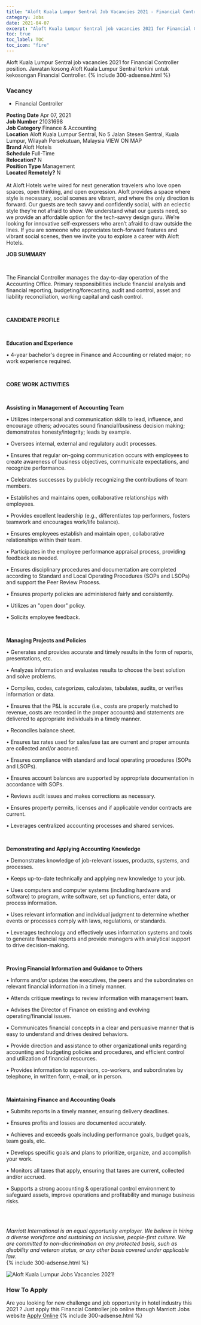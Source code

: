 ```yaml
---
title: "Aloft Kuala Lumpur Sentral Job Vacancies 2021 - Financial Controller" 
category: Jobs 
date: 2021-04-07 
excerpt: "Aloft Kuala Lumpur Sentral job vacancies 2021 for Financial Controller position. Jawatan kosong Aloft Kuala Lumpur Sentral terkini untuk kekosongan Financial Controller." 
toc: true 
toc_label: TOC 
toc_icon: "fire" 
--- 
```


Aloft Kuala Lumpur Sentral job vacancies 2021 for Financial Controller position. Jawatan kosong Aloft Kuala Lumpur Sentral terkini untuk kekosongan Financial Controller. 
{% include 300-adsense.html %} 
### Vacancy 
- Financial Controller 
<div><div><b>Posting Date</b> Apr 07, 2021<br><b>Job Number</b> 21031698<br><b>Job Category</b> Finance &amp; Accounting<br><b>Location</b> Aloft Kuala Lumpur Sentral, No 5 Jalan Stesen Sentral, Kuala Lumpur, Wilayah Persekutuan, Malaysia VIEW ON MAP<br><b>Brand</b> Aloft Hotels<br><b>Schedule</b> Full-Time<br><b>Relocation?</b> N<br><b>Position Type</b> Management<br><b>Located Remotely?</b> N<br><br>At Aloft Hotels we&#8217;re wired for next generation travelers who love open spaces, open thinking, and open expression. Aloft provides a space where style is necessary, social scenes are vibrant, and where the only direction is forward. Our guests are tech savvy and confidently social, with an eclectic style they&#8217;re not afraid to show. We understand what our guests need, so we provide an affordable option for the tech-savvy design guru. We&#8217;re looking for innovative self-expressers who aren&#8217;t afraid to draw outside the lines. If you are someone who appreciates tech-forward features and vibrant social scenes, then we invite you to explore a career with Aloft Hotels.<br></div><div> <p><strong>JOB SUMMARY</strong></p> <p>&#160;</p> <p>The Financial&#160;Controller manages the day-to-day operation of the Accounting Office. Primary responsibilities include financial analysis and financial reporting, budgeting/forecasting, audit and control, asset and liability reconciliation, working capital and cash control.</p> <p>&#160;</p> <p><strong>CANDIDATE PROFILE </strong></p> <p>&#160;</p> <p><strong>Education and Experience</strong></p> <p>&#8226; 4-year bachelor's degree in Finance and Accounting or related major; no work experience required.</p> <p>&#160;</p> <p><strong>CORE WORK ACTIVITIES</strong></p> <p>&#160;</p> <p><strong>Assisting in Management of Accounting Team</strong></p> <p>&#8226; Utilizes interpersonal and communication skills to lead, influence, and encourage others; advocates sound financial/business decision making; demonstrates honesty/integrity; leads by example.</p> <p>&#8226; Oversees internal, external and regulatory audit processes.</p> <p>&#8226; Ensures that regular on-going communication occurs with employees to create awareness of business objectives, communicate expectations, and recognize performance.</p> <p>&#8226; Celebrates successes by publicly recognizing the contributions of team members.</p> <p>&#8226; Establishes and maintains open, collaborative relationships with employees.</p> <p>&#8226; Provides excellent leadership (e.g., differentiates top performers, fosters teamwork and encourages work/life balance).</p> <p>&#8226; Ensures employees establish and maintain open, collaborative relationships within their team.</p> <p>&#8226; Participates in the employee performance appraisal process, providing feedback as needed.</p> <p>&#8226; Ensures disciplinary procedures and documentation are completed according to Standard and Local Operating Procedures (SOPs and LSOPs) and support the Peer Review Process.</p> <p>&#8226; Ensures property policies are administered fairly and consistently.</p> <p>&#8226; Utilizes an "open door" policy.</p> <p>&#8226; Solicits employee feedback.</p> <p>&#160;</p> <p><strong>Managing Projects and Policies </strong></p> <p>&#8226; Generates and provides accurate and timely results in the form of reports, presentations, etc.</p> <p>&#8226; Analyzes information and evaluates results to choose the best solution and solve problems.</p> <p>&#8226; Compiles, codes, categorizes, calculates, tabulates, audits, or verifies information or data.</p> <p>&#8226; Ensures that the P&amp;L is accurate (i.e., costs are properly matched to revenue, costs are recorded in the proper accounts) and statements are delivered to appropriate individuals in a timely manner.</p> <p>&#8226; Reconciles balance sheet.</p> <p>&#8226; Ensures tax rates used for sales/use tax are current and proper amounts are collected and/or accrued.</p> <p>&#8226; Ensures compliance with standard and local operating procedures (SOPs and LSOPs).</p> <p>&#8226; Ensures account balances are supported by appropriate documentation in accordance with SOPs.</p> <p>&#8226; Reviews audit issues and makes corrections as necessary.</p> <p>&#8226; Ensures property permits, licenses and if applicable vendor contracts are current.</p> <p>&#8226; Leverages centralized accounting processes and shared services.</p> <p>&#160;</p> <p><strong>Demonstrating and Applying Accounting Knowledge </strong></p> <p>&#8226; Demonstrates knowledge of job-relevant issues, products, systems, and processes.</p> <p>&#8226; Keeps up-to-date technically and applying new knowledge to your job.</p> <p>&#8226; Uses computers and computer systems (including hardware and software) to program, write software, set up functions, enter data, or process information.</p> <p>&#8226; Uses relevant information and individual judgment to determine whether events or processes comply with laws, regulations, or standards.</p> <p>&#8226; Leverages technology and effectively uses information systems and tools to generate financial reports and provide managers with analytical support to drive decision-making.</p> <p>&#160;</p> <p><strong>Proving Financial Information and Guidance to Others</strong></p> <p>&#8226; Informs and/or updates the executives, the peers and the subordinates on relevant financial information in a timely manner.</p> <p>&#8226; Attends critique meetings to review information with management team.</p> <p>&#8226; Advises the Director of Finance on existing and evolving operating/financial issues.</p> <p>&#8226; Communicates financial concepts in a clear and persuasive manner that is easy to understand and drives desired behaviors.</p> <p>&#8226; Provide direction and assistance to other organizational units regarding accounting and budgeting policies and procedures, and efficient control and utilization of financial resources.</p> <p>&#8226; Provides information to supervisors, co-workers, and subordinates by telephone, in written form, e-mail, or in person.</p> <p>&#160;</p> <p><strong>Maintaining Finance and Accounting Goals</strong></p> <p>&#8226; Submits reports in a timely manner, ensuring delivery deadlines.</p> <p>&#8226; Ensures profits and losses are documented accurately.</p> <p>&#8226; Achieves and exceeds goals including performance goals, budget goals, team goals, etc.</p> <p>&#8226; Develops specific goals and plans to prioritize, organize, and accomplish your work.</p> <p>&#8226; Monitors all taxes that apply, ensuring that taxes are current, collected and/or accrued.</p> <p>&#8226; Supports a strong accounting &amp; operational control environment to safeguard assets, improve operations and profitability and manage business risks.</p> <p>&#160;</p> </div> <div> &#160;</div> <em>Marriott International is an equal opportunity employer.&#160;We believe in hiring a diverse workforce and sustaining an inclusive, people-first culture.&#160;We are committed to non-discrimination on&#160;any&#160;protected&#160;basis, such as disability and veteran status, or any other basis covered under applicable law.</em><br></div> 
{% include 300-adsense.html %} 

![Aloft Kuala Lumpur Jobs Vacancies 2021!](/assets/images/2021-04/financial-controler-aloft-kuala-lumpur-sentral-21031698.jpg "Aloft Kuala Lumpur Jobs Vacancies 2021")

### How To Apply 
Are you looking for new challenge and job opportunity in hotel industry this 2021 ?
Just apply this Financial Controller job online through Marriott Jobs website 
<a href="https://jobs.marriott.com/marriott/jobs/21031698?lang=en-us" class="btn btn--info" target="_blank" rel="nofollow noopenner">Apply Online</a> 
{% include 300-adsense.html %} 